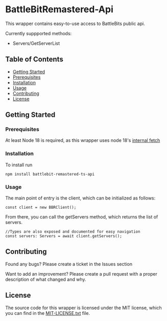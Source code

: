 # BattleBitRemastered-Api
This wrapper contains easy-to-use access to BattleBits public api.

Currently suppported methods:
- Servers/GetServerList

## Table of Contents
- [Getting Started](#getting-started)
- [Prerequisites](#prerequisites)
- [Installation](#installation)
- [Usage](#usage)
- [Contributing](#contributing)
- [License](#license)

## Getting Started

### Prerequisites
At least Node 18 is required, as this wrapper uses node 18's [internal fetch](https://nodejs.org/dist/latest-v18.x/docs/api/globals.html#fetch)

### Installation
To install run

```
npm install battlebit-remastered-ts-api
```

### Usage
The main point of entry is the client, which can be initialized as follows:

```
const client = new BBRClient();
```

From there, you can call the getServers method, which returns the list of servers.

```
//Types are also exposed and documented for easy navigation
const servers: Servers = await client.getServers();
```


## Contributing
Found any bugs? Please create a ticket in the Issues section

Want to add an improvement? Please create a pull request with a proper description of what changed and why.

## License
The source code for this wrapper is licensed under the MIT license, which you can find in the [MIT-LICENSE.txt](/mit-license.txt) file.



